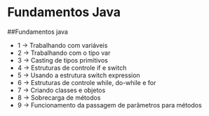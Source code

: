 # Fundamentos Java
##Fundamentos java

* 1 -> Trabalhando com variáveis 
* 2 -> Trabalhando com o tipo var
* 3 -> Casting de tipos primitivos
* 4 -> Estruturas de controle if e switch
* 5 -> Usando a estrutura switch expression
* 6 -> Estruturas de controle while, do-while e for
* 7 -> Criando classes e objetos
* 8 -> Sobrecarga de métodos
* 9 -> Funcionamento da passagem de parâmetros para métodos
